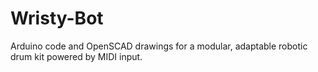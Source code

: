 # Wristy-Bot
Arduino code and OpenSCAD drawings for a modular, adaptable robotic drum kit powered by MIDI input.
